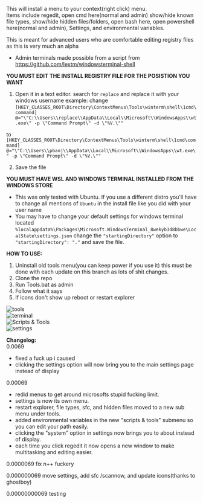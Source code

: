 This will install a menu to your context(right click) menu.  
Items include regedit, open cmd here(normal and admin) show/hide known file types, show/hide hidden files/folders, open bash here, open powershell here(normal and admin), Settings, and environmental variables.

This is meant for advanced users who are comfortable editing registry files as this is very much an alpha

- Admin terminals made possible from a script from https://github.com/lextm/windowsterminal-shell

**YOU MUST EDIT THE INSTALL REGISTRY FILE FOR THE POSISTION YOU WANT**
1. Open it in a text editor. search for `replace` and replace it with your windows username
example:
change 
`[HKEY_CLASSES_ROOT\Directory\ContextMenus\Tools\winterm\shell\1cmd\command]
@="\"C:\\Users\\replace\\AppData\\Local\\Microsoft\\WindowsApps\\wt.exe\" -p \"Command Prompt\" -d \"%V.\""`

to 
`[HKEY_CLASSES_ROOT\Directory\ContextMenus\Tools\winterm\shell\1cmd\command]
@="\"C:\\Users\\pbanj\\AppData\\Local\\Microsoft\\WindowsApps\\wt.exe\" -p \"Command Prompt\" -d \"%V.\""`

2. Save the file

**YOU MUST HAVE WSL AND WINDOWS TERMINAL INSTALLED FROM THE WINDOWS STORE**
- This was only tested with Ubuntu. If you use a different distro you'll have to change all mentions of `Ubuntu` in the install file like you did with your user name
- You may have to change your default settings for windows terminal located `%localappdata%\Packages\Microsoft.WindowsTerminal_8wekyb3d8bbwe\LocalState\settings.json`
change the `"startingDirectory"` option to `"startingDirectory": "."` and save the file.

**HOW TO USE:**
1. Uninstall old tools menu(you can keep power if you use it) this must be done with each update on this branch as lots of shit changes.
2. Clone the repo
3. Run Tools.bat as admin
4. Follow what it says
5. If icons don't show up reboot or restart explorer

![tools](https://i.imgur.com/EtEhJ2Q.png)  
![terminal](https://i.imgur.com/icl8EHV.png)  
![Scripts & Tools](https://i.imgur.com/n9shwiJ.png)  
![settings](https://i.imgur.com/1nD93K9.png)  


**Changelog:**  
0.0069  
- fixed a fuck up i caused   
- clicking the settings option will now bring you to the main settings page instead of display   

0.00069   
- redid menus to get around microsofts stupid fucking limit.
- settings is now its own menu.
- restart explorer, file types, sfc, and hidden files moved to a new sub menu under tools.
- added environmental variables in the new "scripts & tools" submenu so you can edit your path easily.
- clicking the "system" option in settings now brings you to about instead of display.
- each time you click regedit it now opens a new window to make multitasking and editing easier.  

0.0000069 fix n++ fuckery
   
0.000000069 move settings, add sfc /scannow, and update icons(thanks to ghostboy)  

0.00000000069 testing  